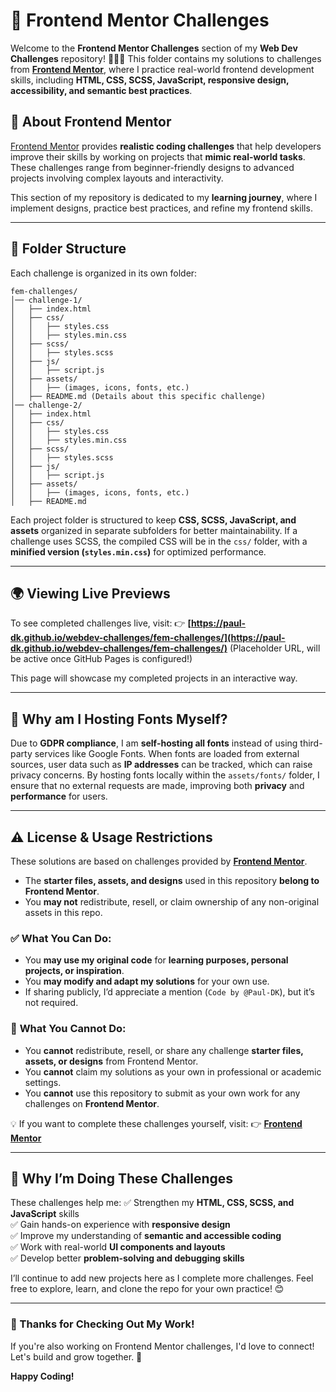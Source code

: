 # 🚀 Frontend Mentor Challenges

Welcome to the **Frontend Mentor Challenges** section of my **Web Dev Challenges** repository! 🎨👨‍💻 This folder contains my solutions to challenges from **[Frontend Mentor](https://www.frontendmentor.io/)**, where I practice real-world frontend development skills, including **HTML, CSS, SCSS, JavaScript, responsive design, accessibility, and semantic best practices**.

## 📌 About Frontend Mentor

[Frontend Mentor](https://www.frontendmentor.io/) provides **realistic coding challenges** that help developers improve their skills by working on projects that **mimic real-world tasks**. These challenges range from beginner-friendly designs to advanced projects involving complex layouts and interactivity.

This section of my repository is dedicated to my **learning journey**, where I implement designs, practice best practices, and refine my frontend skills.

---

## 📂 Folder Structure

Each challenge is organized in its own folder:

```
fem-challenges/
│── challenge-1/
│   ├── index.html
│   ├── css/
│   │   ├── styles.css
│   │   ├── styles.min.css
│   ├── scss/
│   │   ├── styles.scss
│   ├── js/
│   │   ├── script.js
│   ├── assets/
│   │   ├── (images, icons, fonts, etc.)
│   ├── README.md (Details about this specific challenge)
│── challenge-2/
│   ├── index.html
│   ├── css/
│   │   ├── styles.css
│   │   ├── styles.min.css
│   ├── scss/
│   │   ├── styles.scss
│   ├── js/
│   │   ├── script.js
│   ├── assets/
│   │   ├── (images, icons, fonts, etc.)
│   ├── README.md
```

Each project folder is structured to keep **CSS, SCSS, JavaScript, and assets** organized in separate subfolders for better maintainability. If a challenge uses SCSS, the compiled CSS will be in the `css/` folder, with a **minified version (`styles.min.css`)** for optimized performance.

---

## 🌍 Viewing Live Previews

To see completed challenges live, visit:
👉 **[https://paul-dk.github.io/webdev-challenges/fem-challenges/](https://paul-dk.github.io/webdev-challenges/fem-challenges/)** (Placeholder URL, will be active once GitHub Pages is configured!)

This page will showcase my completed projects in an interactive way.

---

## 📌 Why am I Hosting Fonts Myself?

Due to **GDPR compliance**, I am **self-hosting all fonts** instead of using third-party services like Google Fonts. When fonts are loaded from external sources, user data such as **IP addresses** can be tracked, which can raise privacy concerns. By hosting fonts locally within the `assets/fonts/` folder, I ensure that no external requests are made, improving both **privacy** and **performance** for users.

---

## ⚠️ License & Usage Restrictions

These solutions are based on challenges provided by **[Frontend Mentor](https://www.frontendmentor.io/)**.

-   The **starter files, assets, and designs** used in this repository **belong to Frontend Mentor**.
-   You **may not** redistribute, resell, or claim ownership of any non-original assets in this repo.

### ✅ **What You Can Do:**

-   You **may use my original code** for **learning purposes, personal projects, or inspiration**.
-   You **may modify and adapt my solutions** for your own use.
-   If sharing publicly, I’d appreciate a mention (`Code by @Paul-DK`), but it’s not required.

### 🚫 **What You Cannot Do:**

-   You **cannot** redistribute, resell, or share any challenge **starter files, assets, or designs** from Frontend Mentor.
-   You **cannot** claim my solutions as your own in professional or academic settings.
-   You **cannot** use this repository to submit as your own work for any challenges on **Frontend Mentor**.

💡 If you want to complete these challenges yourself, visit:
👉 **[Frontend Mentor](https://www.frontendmentor.io/)**

---

## 🚀 Why I’m Doing These Challenges

These challenges help me:
✅ Strengthen my **HTML, CSS, SCSS, and JavaScript** skills  
✅ Gain hands-on experience with **responsive design**  
✅ Improve my understanding of **semantic and accessible coding**  
✅ Work with real-world **UI components and layouts**  
✅ Develop better **problem-solving and debugging skills**

I’ll continue to add new projects here as I complete more challenges. Feel free to explore, learn, and clone the repo for your own practice! 😊

---

### 🎉 Thanks for Checking Out My Work!

If you're also working on Frontend Mentor challenges, I'd love to connect! Let's build and grow together. 🚀

**Happy Coding!**
